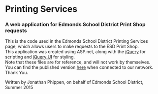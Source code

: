 # Printing Services
### A web application for Edmonds School District Print Shop requests
This is the code used in the Edmonds School District Printing Services page, which allows users to make requests to the ESD Print Shop.  
This application was created using ASP.net, along with the [jQuery](https://jquery.com) for scripting and [jQuery UI](https://jqueryui.com) for styling.  
Note that these files are for reference, and will not work by themselves.  
You can find the published version [here](infosysapps.edmonds.wednet.edu/print) when connected to our network.  
Thank You.  
  
Written by Jonathan Phippen, on behalf of Edmonds School District, Summer 2015
